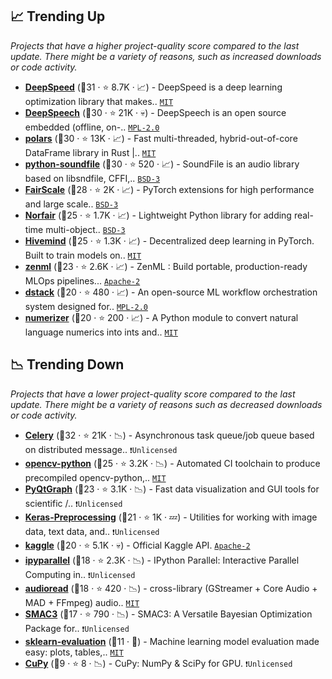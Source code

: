 ## 📈 Trending Up

_Projects that have a higher project-quality score compared to the last update. There might be a variety of reasons, such as increased downloads or code activity._

- <b><a href="https://github.com/microsoft/DeepSpeed">DeepSpeed</a></b> (🥇31 ·  ⭐ 8.7K · 📈) - DeepSpeed is a deep learning optimization library that makes.. <code><a href="http://bit.ly/34MBwT8">MIT</a></code> <code><img src="https://git.io/JLy1Q" style="display:inline;" width="13" height="13"></code>
- <b><a href="https://github.com/mozilla/DeepSpeech">DeepSpeech</a></b> (🥇30 ·  ⭐ 21K · 💀) - DeepSpeech is an open source embedded (offline, on-.. <code><a href="http://bit.ly/3postzC">MPL-2.0</a></code> <code><img src="https://git.io/JLy1A" style="display:inline;" width="13" height="13"></code>
- <b><a href="https://github.com/pola-rs/polars">polars</a></b> (🥈30 ·  ⭐ 13K · 📈) - Fast multi-threaded, hybrid-out-of-core DataFrame library in Rust |.. <code><a href="http://bit.ly/34MBwT8">MIT</a></code>
- <b><a href="https://github.com/bastibe/python-soundfile">python-soundfile</a></b> (🥇30 ·  ⭐ 520 · 📈) - SoundFile is an audio library based on libsndfile, CFFI,.. <code><a href="http://bit.ly/3aKzpTv">BSD-3</a></code>
- <b><a href="https://github.com/facebookresearch/fairscale">FairScale</a></b> (🥈28 ·  ⭐ 2K · 📈) - PyTorch extensions for high performance and large scale.. <code><a href="http://bit.ly/3aKzpTv">BSD-3</a></code> <code><img src="https://git.io/JLy1Q" style="display:inline;" width="13" height="13"></code>
- <b><a href="https://github.com/tryolabs/norfair">Norfair</a></b> (🥈25 ·  ⭐ 1.7K · 📈) - Lightweight Python library for adding real-time multi-object.. <code><a href="http://bit.ly/3aKzpTv">BSD-3</a></code>
- <b><a href="https://github.com/learning-at-home/hivemind">Hivemind</a></b> (🥉25 ·  ⭐ 1.3K · 📈) - Decentralized deep learning in PyTorch. Built to train models on.. <code><a href="http://bit.ly/34MBwT8">MIT</a></code>
- <b><a href="https://github.com/zenml-io/zenml">zenml</a></b> (🥉23 ·  ⭐ 2.6K · 📈) - ZenML : Build portable, production-ready MLOps pipelines... <code><a href="http://bit.ly/3nYMfla">Apache-2</a></code>
- <b><a href="https://github.com/dstackai/dstack">dstack</a></b> (🥉20 ·  ⭐ 480 · 📈) - An open-source ML workflow orchestration system designed for.. <code><a href="http://bit.ly/3postzC">MPL-2.0</a></code>
- <b><a href="https://github.com/jaidevd/numerizer">numerizer</a></b> (🥉20 ·  ⭐ 200 · 📈) - A Python module to convert natural language numerics into ints and.. <code><a href="http://bit.ly/34MBwT8">MIT</a></code>

## 📉 Trending Down

_Projects that have a lower project-quality score compared to the last update. There might be a variety of reasons such as decreased downloads or code activity._

- <b><a href="https://github.com/celery/celery">Celery</a></b> (🥇32 ·  ⭐ 21K · 📉) - Asynchronous task queue/job queue based on distributed message.. <code>❗Unlicensed</code>
- <b><a href="https://github.com/opencv/opencv-python">opencv-python</a></b> (🥈25 ·  ⭐ 3.2K · 📉) - Automated CI toolchain to produce precompiled opencv-python,.. <code><a href="http://bit.ly/34MBwT8">MIT</a></code>
- <b><a href="https://github.com/pyqtgraph/pyqtgraph">PyQtGraph</a></b> (🥉23 ·  ⭐ 3.1K · 📉) - Fast data visualization and GUI tools for scientific /.. <code>❗Unlicensed</code>
- <b><a href="https://github.com/keras-team/keras-preprocessing">Keras-Preprocessing</a></b> (🥉21 ·  ⭐ 1K · 💤) - Utilities for working with image data, text data, and.. <code>❗Unlicensed</code> <code><img src="https://git.io/JLy1A" style="display:inline;" width="13" height="13"></code>
- <b><a href="https://github.com/Kaggle/kaggle-api">kaggle</a></b> (🥉20 ·  ⭐ 5.1K · 💀) - Official Kaggle API. <code><a href="http://bit.ly/3nYMfla">Apache-2</a></code>
- <b><a href="https://github.com/ipython/ipyparallel">ipyparallel</a></b> (🥉18 ·  ⭐ 2.3K · 📉) - IPython Parallel: Interactive Parallel Computing in.. <code>❗Unlicensed</code> <code><img src="https://git.io/JLy1E" style="display:inline;" width="13" height="13"></code>
- <b><a href="https://github.com/beetbox/audioread">audioread</a></b> (🥉18 ·  ⭐ 420 · 📉) - cross-library (GStreamer + Core Audio + MAD + FFmpeg) audio.. <code><a href="http://bit.ly/34MBwT8">MIT</a></code>
- <b><a href="https://github.com/automl/SMAC3">SMAC3</a></b> (🥉17 ·  ⭐ 790 · 📉) - SMAC3: A Versatile Bayesian Optimization Package for.. <code>❗Unlicensed</code>
- <b><a href="https://github.com/edublancas/sklearn-evaluation">sklearn-evaluation</a></b> (🥉11 · 🐣) - Machine learning model evaluation made easy: plots, tables,.. <code><a href="http://bit.ly/34MBwT8">MIT</a></code> <code><img src="https://git.io/JLy1F" style="display:inline;" width="13" height="13"></code>
- <b><a href="{}">CuPy</a></b> (🥉9 ·  ⭐ 8 · 📉) - CuPy: NumPy & SciPy for GPU. <code>❗Unlicensed</code>

